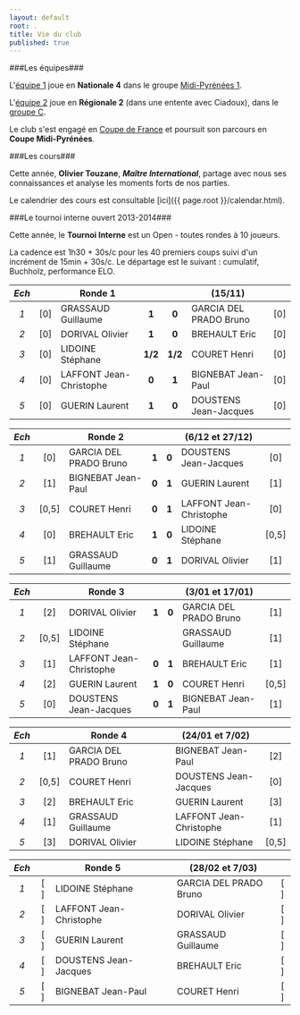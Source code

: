 ```yaml
---
layout: default
root: .
title: Vie du club
published: true
---
```


###Les équipes###

L'[équipe 1](http://www.echecs.asso.fr/ListeJoueurs.aspx?Action=EQUIPE&Equipe=2155) joue en **Nationale 4** dans le groupe [Midi-Pyrénées 1](http://www.echecs.asso.fr/Equipes.aspx?Groupe=84 "Nationale 4 / Midi-Pyrénées 1 / Groupe 1").

L'[équipe 2](http://www.echecs.asso.fr/ListeJoueurs.aspx?Action=EQUIPE&Equipe=2790) joue en **Régionale 2** (dans une entente avec Ciadoux), dans le [groupe C](http://www.echecs.asso.fr/Equipes.aspx?Groupe=1245 "Régionale 2 / Midi-Pyrénées / Groupe C").

Le club s'est engagé en [Coupe de France](http://www.echecs.asso.fr/Equipes.aspx?Groupe=919 "Coupe de France / 1er tour") et poursuit son parcours en **Coupe Midi-Pyrénées**.

###Les cours###

Cette année, **Olivier Touzane**, **_Maître International_**, partage avec nous ses connaissances et analyse les moments forts de nos parties.

Le calendrier des cours est consultable [ici]({{ page.root }}/calendar.html).

###Le tournoi interne ouvert 2013-2014###

Cette année, le **Tournoi Interne** est un Open - toutes rondes à 10 joueurs.

La cadence est 1h30 + 30s/c pour les 40 premiers coups suivi d'un incrément de 15min + 30s/c. Le départage est le suivant : cumulatif, Buchholz, performance ELO.

|*Ech*|     | **Ronde 1**        |     |     |  (15/11)                  |     |
|:-:|:-:| ---------------------- |:---:|:---:| ------------------------- |:---:|
|*1*| [0] | GRASSAUD Guillaume   |**1**|**0**| GARCIA DEL PRADO Bruno    | [0] |
|*2*| [0] | DORIVAL Olivier      |**1**|**0**| BREHAULT Eric             | [0] |
|*3*| [0] | LIDOINE Stéphane     |**1/2**|**1/2**| COURET Henri          | [0] |
|*4*| [0] | LAFFONT Jean-Christophe |**0**|**1**| BIGNEBAT Jean-Paul     | [0] |
|*5*| [0] | GUERIN Laurent        |**1**|**0**| DOUSTENS Jean-Jacques    | [0] |

|*Ech*|     | **Ronde 2**        |     |     |  (6/12 et 27/12)          |     |
|:-:|:-:| ---------------------- |:---:|:---:| ------------------------- |:---:|
|*1*| [0] | GARCIA DEL PRADO Bruno  |**1**|**0**| DOUSTENS Jean-Jacques  | [0] |
|*2*| [1] | BIGNEBAT Jean-Paul   |**0**|**1**| GUERIN Laurent            | [1] |
|*3*| [0,5] | COURET Henri       |**0**|**1**| LAFFONT Jean-Christophe   | [0] |
|*4*| [0] | BREHAULT Eric        |**1**|**0**| LIDOINE Stéphane          |[0,5]|
|*5*| [1] | GRASSAUD Guillaume   |**0**|**1**| DORIVAL Olivier           | [1] |

|*Ech*|     | **Ronde 3**        |     |     |  (3/01 et 17/01)          |     |
|:-:|:-:| ---------------------- |:---:|:---:| ------------------------- |:---:|
|*1*| [2] | DORIVAL Olivier      |**1**|**0**| GARCIA DEL PRADO Bruno    | [1] |
|*2*|[0,5]| LIDOINE Stéphane     |     |     | GRASSAUD Guillaume        | [1] |
|*3*| [1] | LAFFONT Jean-Christophe  |**0**|**1**| BREHAULT Eric         | [1] |
|*4*| [2] | GUERIN Laurent       |**1**|**0**| COURET Henri              |[0,5]|
|*5*| [0] | DOUSTENS Jean-Jacques   |**0**|**1**| BIGNEBAT Jean-Paul     | [1] |

|*Ech*|     | **Ronde 4**        |     |     |  (24/01 et 7/02)          |     |
|:-:|:-:| ---------------------- |:---:|:---:| ------------------------- |:---:|
|*1*| [1] | GARCIA DEL PRADO Bruno    | | | BIGNEBAT Jean-Paul        | [2] |
|*2*|[0,5]| COURET Henri              | | | DOUSTENS Jean-Jacques     | [0] |
|*3*| [2] | BREHAULT Eric             | | | GUERIN Laurent            | [3] |
|*4*| [1] | GRASSAUD Guillaume        | | | LAFFONT Jean-Christophe   | [1] |
|*5*| [3] | DORIVAL Olivier           | | | LIDOINE Stéphane          |[0,5]|

|*Ech*|     | **Ronde 5**        |     |     |  (28/02 et 7/03)          |     |
|:-:|:-:| ---------------------- |:---:|:---:| ------------------------- |:---:|
|*1*| [ ] | LIDOINE Stéphane     | | | GARCIA DEL PRADO Bruno    | [ ] |
|*2*| [ ] | LAFFONT Jean-Christophe   | | | DORIVAL Olivier      | [ ] |
|*3*| [ ] | GUERIN Laurent       | | | GRASSAUD Guillaume        | [ ] |
|*4*| [ ] | DOUSTENS Jean-Jacques | | | BREHAULT Eric            | [ ] |
|*5*| [ ] | BIGNEBAT Jean-Paul   | | | COURET Henri              | [ ] |


